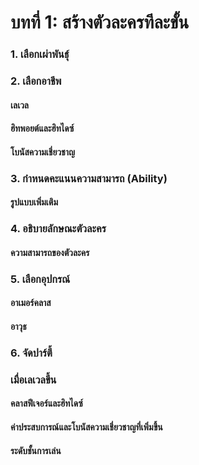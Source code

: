 # บทที่ 1: สร้างตัวละครทีละขั้น
### 1. เลือกเผ่าพันธุ์
### 2. เลือกอาชีพ
#### เลเวล
#### ฮิทพอยต์และฮิทไดซ์
#### โบนัสความเชี่ยวชาญ
### 3. กำหนดคะแนนความสามารถ (Ability)
#### รูปแบบเพิ่มเติม
### 4. อธิบายลักษณะตัวละคร
#### ความสามารถของตัวละคร
### 5. เลือกอุปกรณ์
#### อาเมอร์คลาส
#### อาวุธ
### 6. จัดปาร์ตี้
### เมื่อเลเวลขึ้น
#### คลาสฟีเจอร์และฮิทไดซ์
#### ค่าประสบการณ์และโบนัสความเชี่ยวชาญที่เพิ่มขึ้น
#### ระดับชั้นการเล่น